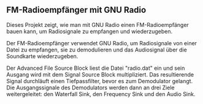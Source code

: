 FM-Radioempfänger mit GNU Radio
---------------------------------

Dieses Projekt zeigt, wie man mit GNU Radio einen FM-Radioempfänger bauen kann, um Radiosignale zu empfangen und wiederzugeben.

Der FM-Radioempfänger verwendet GNU Radio, um Radiosignale von einer Datei zu empfangen, sie zu demodulieren und das Audiosignal über die Soundkarte wiederzugeben. 


Der Advanced File Source Block liest die Datei "radio.dat" ein und sein Ausgang wird mit dem Signal Source Block multipliziert. Das resultierende Signal durchläuft einen Tiefpassfilter, bevor es zum Demodulator gelangt. Die Ausgangssignale des Demodulators werden dann an drei Ziele weitergeleitet: den Waterfall Sink, den Frequency Sink und den Audio Sink.